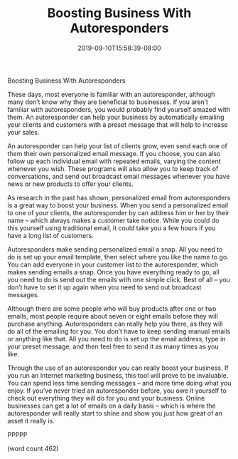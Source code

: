 ﻿---
title: "Boosting Business With Autoresponders"
date: 2019-09-10T15:58:39-08:00
description: "Auto Responders Tips for Web Success"
featured_image: "/images/Auto Responders.jpg"
tags: ["Auto Responders"]
---

Boosting Business With Autoresponders

These days, most everyone is familiar with an autoresponder, although many don’t know why they are beneficial to businesses.  If you aren’t familiar with autoresponders, you would probably find yourself amazed with them.  An autoresponder can help your business by automatically emailing your clients and customers with a preset message that will help to increase your sales.

An autoresponder can help your list of clients grow, even send each one of them their own personalized email message.  If you choose, you can also follow up each individual email with repeated emails, varying the content whenever you wish.  These programs will also allow you to keep track of conversations, and send out broadcast email messages whenever you have news or new products to offer your clients.

As research in the past has shown, personalized email from autoresponders is a great way to boost your business.  When you send a personalized email to one of your clients, the autoresponder by can address him or her by their name – which always makes a customer take notice.  While you could do this yourself using traditional email, it could take you a few hours if you have a long list of customers.

Autoresponders make sending personalized email a snap.  All you need to do is set up your email template, then select where you like the name to go.  You can add everyone in your customer list to the autoresponder, which makes sending emails a snap.  Once you have everything ready to go, all you need to do is send out the emails with one simple click.  Best of all – you don’t have to set it up again when you need to send out broadcast messages.

Although there are some people who will buy products after one or two emails, most people require about seven or eight emails before they will purchase anything.  Autoresponders can really help you there, as they will do all of the emailing for you.  You don’t have to keep sending manual emails or anything like that.  All you need to do is set up the email address, type in your preset message, and then feel free to send it as many times as you like.

Through the use of an autoresponder you can really boost your business.  If you run an Internet marketing business, this tool will prove to be invaluable.  You can spend less time sending messages – and more time doing what you enjoy.  If you’ve never tried an autoresponder before, you owe it yourself to check out everything they will do for you and your business.  Online businesses can get a lot of emails on a daily basis – which is where the autoresponder will really start to shine and show you just how great of an asset it really is.

PPPPP

(word count 462)
